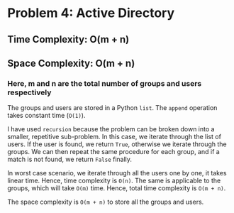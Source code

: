 # Problem 4: Active Directory

## Time Complexity: O(m + n)
## Space Complexity: O(m + n)

### Here, m and n are the total number of groups and users respectively


The groups and users are stored in a Python `list`. The `append` operation takes constant time (`O(1)`).

I have used `recursion` because the problem can be broken down into a smaller, repetitive sub-problem. In this case, we iterate through the list of users. If the user is found, we return `True`, otherwise we iterate through the groups. We can then repeat the same procedure for each group, and if a match is not found, we return `False` finally.

In worst case scenario, we iterate through all the users one by one, it takes linear time. Hence, time complexity is `O(n)`. The same is applicable to the groups, which will take `O(m)` time. Hence, total time complexity is `O(m + n)`. 

The space complexity is `O(m + n)` to store all the groups and users.